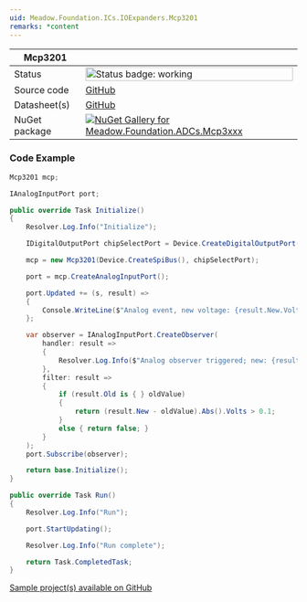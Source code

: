 ```yaml
---
uid: Meadow.Foundation.ICs.IOExpanders.Mcp3201
remarks: *content
---
```


| Mcp3201 | |
|--------|--------|
| Status | <img src="https://img.shields.io/badge/Working-brightgreen" style="width: auto; height: -webkit-fill-available;" alt="Status badge: working" /> |
| Source code | [GitHub](https://github.com/WildernessLabs/Meadow.Foundation/tree/main/Source/Meadow.Foundation.Peripherals/ICs.ADCs.Mcp3xxx) |
| Datasheet(s) | [GitHub](https://github.com/WildernessLabs/Meadow.Foundation/tree/main/Source/Meadow.Foundation.Peripherals/ICs.ADCs.Mcp3xxx/Datasheet) |
| NuGet package | <a href="https://www.nuget.org/packages/Meadow.Foundation.ADCs.Mcp3xxx/" target="_blank"><img src="https://img.shields.io/nuget/v/Meadow.Foundation.ADCs.Mcp3xxx.svg?label=Meadow.Foundation.ADCs.Mcp3xxx" alt="NuGet Gallery for Meadow.Foundation.ADCs.Mcp3xxx" /></a> |
### Code Example

```csharp
Mcp3201 mcp;

IAnalogInputPort port;

public override Task Initialize()
{
    Resolver.Log.Info("Initialize");

    IDigitalOutputPort chipSelectPort = Device.CreateDigitalOutputPort(Device.Pins.D14);

    mcp = new Mcp3201(Device.CreateSpiBus(), chipSelectPort);

    port = mcp.CreateAnalogInputPort();

    port.Updated += (s, result) =>
    {
        Console.WriteLine($"Analog event, new voltage: {result.New.Volts}V, old: {result.Old?.Volts}V");
    };

    var observer = IAnalogInputPort.CreateObserver(
        handler: result =>
        {
            Resolver.Log.Info($"Analog observer triggered; new: {result.New.Volts}V, old: {result.Old?.Volts}V");
        },
        filter: result =>
        {
            if (result.Old is { } oldValue)
            {
                return (result.New - oldValue).Abs().Volts > 0.1;
            }
            else { return false; }
        }
    );
    port.Subscribe(observer);

    return base.Initialize();
}

public override Task Run()
{
    Resolver.Log.Info("Run");

    port.StartUpdating();

    Resolver.Log.Info("Run complete");

    return Task.CompletedTask;
}

```

[Sample project(s) available on GitHub](https://github.com/WildernessLabs/Meadow.Foundation/tree/main/Source/Meadow.Foundation.Peripherals/ICs.ADCs.Mcp3xxx/Samples/Mcp3201_Sample)


